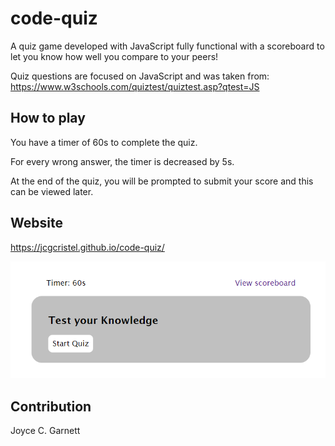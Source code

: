 # code-quiz

A quiz game developed with JavaScript fully functional with a scoreboard to let you know how well you compare to your peers!

Quiz questions are focused on JavaScript and was taken from: https://www.w3schools.com/quiztest/quiztest.asp?qtest=JS

## How to play
You have a timer of 60s to complete the quiz.

For every wrong answer, the timer is decreased by 5s.

At the end of the quiz, you will be prompted to submit your score and this can be viewed later.


## Website
https://jcgcristel.github.io/code-quiz/ 

![Alt text](./assets/images/site-preview.png "Site Preview")

## Contribution
Joyce C. Garnett
